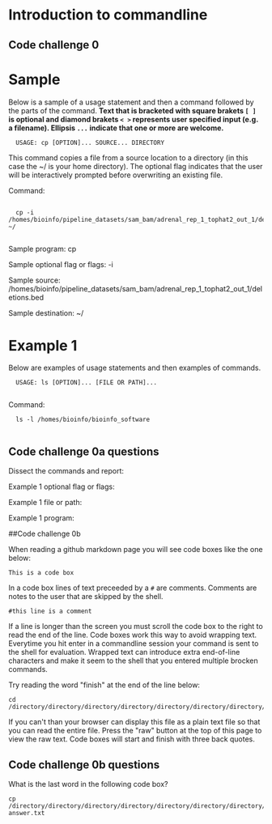 Introduction to commandline
===========================

## Code challenge 0

# Sample

Below is a sample of a usage statement and then a command followed by the parts of the command. **Text that is bracketed with square brakets `[ ]` is optional and diamond brakets `< >` represents user specified input (e.g. a filename). Ellipsis `...` indicate that one or more are welcome.**


```
  USAGE: cp [OPTION]... SOURCE... DIRECTORY
```

This command copies a file from a source location to a directory (in this case the ~/ is your home directory). The optional flag indicates that the user will be interactively prompted before overwriting an existing file.

Command:

```

  cp -i /homes/bioinfo/pipeline_datasets/sam_bam/adrenal_rep_1_tophat2_out_1/deletions.bed ~/
  
```
  
Sample program: cp

Sample optional flag or flags: -i

Sample source: /homes/bioinfo/pipeline_datasets/sam_bam/adrenal_rep_1_tophat2_out_1/deletions.bed

Sample destination: ~/

# Example 1

Below are examples of usage statements and then examples of commands. 

```
  USAGE: ls [OPTION]... [FILE OR PATH]...
  
```

Command:

```
  ls -l /homes/bioinfo/bioinfo_software
  
```
  
## Code challenge 0a questions

Dissect the commands and report:


Example 1 optional flag or flags:

Example 1 file or path:

Example 1 program:

##Code challenge 0b

When reading a github markdown page you will see code boxes like the one below:

```
This is a code box
```
In a code box lines of text preceeded by a `#` are comments. Comments are notes to the user that are skipped by the shell. 

```
#this line is a comment
```

If a line is longer than the screen you must scroll the code box to the right to read the end of the line. Code boxes work this way to avoid wrapping text. Everytime you hit enter in a commandline session your command is sent to the shell for evaluation. Wrapped text can introduce extra end-of-line characters and make it seem to the shell that you entered multiple brocken commands.

Try reading the word "finish" at the end of the line below:

```
cd /directory/directory/directory/directory/directory/directory/directory/directory/directory/directory/directory/directory/directory/directory/directory/directory/directory/directory/directory/directory/directory/finish
```

If you can't than your browser can display this file as a plain text file so that you can read the entire file. Press the "raw" button at the top of this page to view the raw text. Code boxes will start and finish with three back quotes.

## Code challenge 0b questions

What is the last word in the following code box?


```
cp /directory/directory/directory/directory/directory/directory/directory/directory/directory/directory/directory/directory/directory/directory/directory/directory/directory/directory/directory/directory/directory/finish/test.txt answer.txt
```


